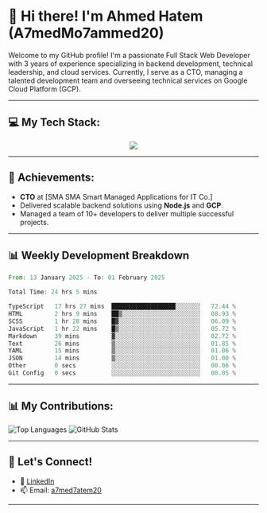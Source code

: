 # 👋 Hi there! I'm Ahmed Hatem (A7medMo7ammed20)

Welcome to my GitHub profile! I'm a passionate Full Stack Web Developer with 3 years of experience specializing in backend development, technical leadership, and cloud services. Currently, I serve as a CTO, managing a talented development team and overseeing technical services on Google Cloud Platform (GCP).

---

## 💻 My Tech Stack:
<p align="center">
  <a href="https://skillicons.dev">
    <img src="https://skillicons.dev/icons?i=angular,nodejs,gcp,ts,tailwindcss,git,mysql,firebase" />
  </a>
</p>

---

## 🌟 Achievements:
- **CTO** at [SMA SMA Smart Managed Applications for IT Co.]
- Delivered scalable backend solutions using **Node.js** and **GCP**.
- Managed a team of 10+ developers to deliver multiple successful projects.

---
## 📊 Weekly Development Breakdown
<!--START_SECTION:waka-->

```rust
From: 13 January 2025 - To: 01 February 2025

Total Time: 24 hrs 5 mins

TypeScript   17 hrs 27 mins  ██████████████████░░░░░░░   72.44 %
HTML         2 hrs 9 mins    ██▒░░░░░░░░░░░░░░░░░░░░░░   08.93 %
SCSS         1 hr 28 mins    █▓░░░░░░░░░░░░░░░░░░░░░░░   06.09 %
JavaScript   1 hr 22 mins    █▒░░░░░░░░░░░░░░░░░░░░░░░   05.72 %
Markdown     39 mins         ▓░░░░░░░░░░░░░░░░░░░░░░░░   02.72 %
Text         26 mins         ▒░░░░░░░░░░░░░░░░░░░░░░░░   01.85 %
YAML         15 mins         ▒░░░░░░░░░░░░░░░░░░░░░░░░   01.06 %
JSON         14 mins         ▒░░░░░░░░░░░░░░░░░░░░░░░░   01.00 %
Other        0 secs          ░░░░░░░░░░░░░░░░░░░░░░░░░   00.06 %
Git Config   0 secs          ░░░░░░░░░░░░░░░░░░░░░░░░░   00.05 %
```

<!--END_SECTION:waka-->

---

## 📊 My Contributions:
![Top Languages](https://github-readme-stats.vercel.app/api/top-langs/?username=A7medMo7ammed20&layout=compact&theme=radical)
![GitHub Stats](https://github-readme-stats.vercel.app/api?username=A7medMo7ammed20&show_icons=true&theme=radical)


---

## 🤝 Let's Connect!
- 💼 [LinkedIn](https://linkedin.com/in/ahmed-hatem-9679912b7)
- 📫 Email: [a7med7atem20](mailto:a7med7atem20@gmail.com)

---
